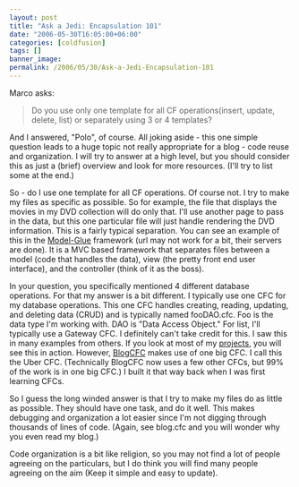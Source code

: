 ```yaml
---
layout: post
title: "Ask a Jedi: Encapsulation 101"
date: "2006-05-30T16:05:00+06:00"
categories: [coldfusion]
tags: []
banner_image: 
permalink: /2006/05/30/Ask-a-Jedi-Encapsulation-101
---
```


Marco asks:

<blockquote>
Do you use only one template for all CF operations(insert, update, delete, list) or separately using 3 or 4 templates?
</blockquote>

And I answered, "Polo", of course. All joking aside - this one simple question leads to a huge topic not really appropriate for a blog - code reuse and organization. I will try to answer at a high level, but you should consider this as just a (brief) overview and look for more resources. (I'll try to list some at the end.)

So - do I use one template for all CF operations. Of course not. I try to make my files as specific as possible. So for example, the file that displays the movies in my DVD collection will do only that. I'll use another page to pass in the data, but this one particular file will just handle rendering the DVD information. This is a fairly typical separation. You can see an example of this in the <a href="http://www.model-glue.com">Model-Glue</a> framework (url may not work for a bit, their servers are done). It is a MVC based framework that separates files between a model (code that handles the data), view (the pretty front end user interface), and the controller (think of it as the boss). 

In your question, you specifically mentioned 4 different database operations. For that my answer is a bit different. I typically use one CFC for my database operations. This one CFC handles creating, reading, updating, and deleting data (CRUD) and is typically named fooDAO.cfc. Foo is the data type I'm working with. DAO is "Data Access Object." For list, I'll typically use a Gateway CFC. I definitely can't take credit for this. I saw this in many examples from others. If you look at most of my <a href="http://ray.camdenfamily.com/projects/projects.cfm">projects</a>, you will see this in action. However, <a href="http://www.blogcfc.com">BlogCFC</a> makes use of one big CFC. I call this the Uber CFC. (Technically BlogCFC now uses a few other CFCs, but 99% of the work is in one big CFC.) I built it that way back when I was first learning CFCs. 

So I guess the long winded answer is that I try to make my files do as little as possible. They should have one task, and do it well. This makes debugging and organization a lot easier since I'm not digging through thousands of lines of code. (Again, see blog.cfc and you will wonder why you even read my blog.) 

Code organization is a bit like religion, so you may not find a lot of people agreeing on the particulars, but I do think you will find many people agreeing on the aim (Keep it simple and easy to update).